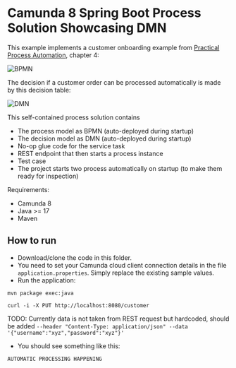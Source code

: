 # Camunda 8 Spring Boot Process Solution Showcasing DMN

This example implements a customer onboarding example from [Practical Process Automation](https://processautomationbook.com/), chapter 4:

![BPMN](doc/customer-onboarding.png)

The decision if a customer order can be processed automatically is made by this decision table:

![DMN](doc/automatic-processing-applicability.png)

This self-contained process solution contains

* The process model as BPMN (auto-deployed during startup)
* The decision model as DMN (auto-deployed during startup)
* No-op glue code for the service task
* REST endpoint that then starts a process instance
* Test case
* The project starts two process automatically on startup (to make them ready for inspection)

Requirements:

* Camunda 8
* Java >= 17
* Maven

## How to run

* Download/clone the code in this folder.
* You need to set your Camunda cloud client connection details in the file `application.properties`. Simply replace the existing sample values.
* Run the application:

```
mvn package exec:java
```

```
curl -i -X PUT http://localhost:8080/customer
```

TODO: Currently data is not taken from REST request but hardcoded, should be added ``--header "Content-Type: application/json" --data '{"username":"xyz","password":"xyz"}'``

* You should see something like this:

```
AUTOMATIC PROCESSING HAPPENING
```
